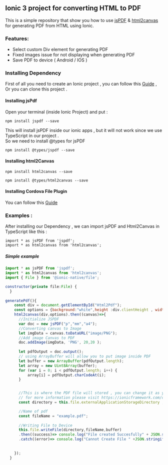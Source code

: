 
## Ionic 3 project for converting HTML to PDF


This is a simple repository that show you how to use [jsPDF](https://github.com/MrRio/jsPDF) &  [html2canvas](https://github.com/niklasvh/html2canvas) for generating PDF from HTML using Ionic.

### Features:
* Select custom Div element for generating PDF
* Fixed images issue for not displaying when generating PDF
* Save PDF to device ( Android / IOS ) 

### Installing Dependency
First of all you need to create an Ionic project , you can follow this [Guide](https://ionicframework.com/getting-started/) , Or you can clone this project .

#### Installing jsPdf
Open your terminal (inside Ionic Project) and put : 
```
npm install jspdf --save
```
This will install jsPDF inside our ionic apps , but it will not work since we use TypeScript in our project . <br>
So we need to install @types for jsPDF
<br>
```
npm install @types/jspdf --save
```
#### Installing html2Canvas

```
npm install html2canvas --save
```
```
npm install @types/html2canvas --save
```
#### Installing Cordova File Plugin
You can follow this [Guide](https://ionicframework.com/docs/native/file/)

### Examples : 
After installing our Dependency , we can import jsPDF and Html2Canvas in TypeScript like this : 
```
import * as jsPDF from 'jspdf';
import * as html2canvas from 'html2canvas';
```
##### Simple example 
```javascript
import * as jsPDF from 'jspdf';
import * as html2canvas from 'html2canvas';
import { File } from '@ionic-native/file';

constructor(private file:File) {
  }
  
generatePdf(){
    const div = document.getElementById("Html2Pdf");
    const options = {background:"white",height :div.clientHeight , width : div.clientWidth  };
    html2canvas(div,options).then((canvas)=>{
      //Initialize JSPDF
      var doc = new jsPDF("p","mm","a4");
      //Converting canvas to Image
      let imgData = canvas.toDataURL("image/PNG");
      //Add image Canvas to PDF
      doc.addImage(imgData, 'PNG', 20,20 );
      
      let pdfOutput = doc.output();
      // using ArrayBuffer will allow you to put image inside PDF
      let buffer = new ArrayBuffer(pdfOutput.length);
      let array = new Uint8Array(buffer);
      for (var i = 0; i < pdfOutput.length; i++) {
          array[i] = pdfOutput.charCodeAt(i);
      }


      //This is where the PDF file will stored , you can change it as you like
      // for more information please visit https://ionicframework.com/docs/native/file/
      const directory = this.file.externalApplicationStorageDirectory ;

      //Name of pdf
      const fileName = "example.pdf";
      
      //Writing File to Device
      this.file.writeFile(directory,fileName,buffer)
      .then((success)=> console.log("File created Succesfully" + JSON.stringify(success)))
      .catch((error)=> console.log("Cannot Create File " +JSON.stringify(error)));
  
  
    });
  }

  
```
